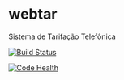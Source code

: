 # webtar
Sistema de Tarifação Telefônica

[![Build Status](https://travis-ci.org/dieisonborges/webtar.svg?branch=master)](https://travis-ci.org/dieisonborges/webtar)

[![Code Health](https://landscape.io/github/dieisonborges/webtar/master/landscape.svg?style=flat)](https://landscape.io/github/dieisonborges/webtar/master)

